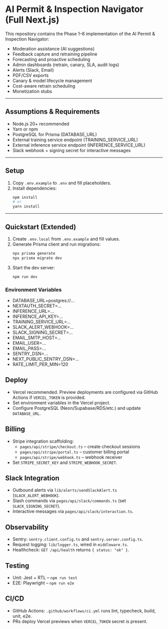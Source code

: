 # AI Permit & Inspection Navigator (Full Next.js)

This repository contains the Phase 1–8 implementation of the AI Permit & Inspection Navigator:
- Moderation assistance (AI suggestions)
- Feedback capture and retraining pipeline
- Forecasting and proactive scheduling
- Admin dashboards (retrain, canary, SLA, audit logs)
- Alerts (Slack, Email)
- PDF/CSV exports
- Canary & model lifecycle management
- Cost-aware retrain scheduling
- Monetization stubs

---

## Assumptions & Requirements
- Node.js 20+ recommended
- Yarn or npm
- PostgreSQL for Prisma (DATABASE_URL)
- External training service endpoint (TRAINING_SERVICE_URL)
- External inference service endpoint (INFERENCE_SERVICE_URL)
- Slack webhook + signing secret for interactive messages

---

## Setup
1. Copy `.env.example` to `.env` and fill placeholders.
2. Install dependencies:
   ```bash
   npm install
   # or
   yarn install
   ```

---

## Quickstart (Extended)
1. Create `.env.local` from `.env.example` and fill values.
2. Generate Prisma client and run migrations:
   ```bash
   npx prisma generate
   npx prisma migrate dev
   ```
3. Start the dev server:
   ```bash
   npm run dev
   ```

### Environment Variables
- DATABASE_URL=postgres://...
- NEXTAUTH_SECRET=...
- INFERENCE_URL=...
- INFERENCE_API_KEY=...
- TRAINING_SERVICE_URL=...
- SLACK_ALERT_WEBHOOK=...
- SLACK_SIGNING_SECRET=...
- EMAIL_SMTP_HOST=...
- EMAIL_USER=...
- EMAIL_PASS=...
- SENTRY_DSN=...
- NEXT_PUBLIC_SENTRY_DSN=...
- RATE_LIMIT_PER_MIN=120

## Deploy
- Vercel recommended. Preview deployments are configured via GitHub Actions if `VERCEL_TOKEN` is provided.
- Set environment variables in the Vercel project.
- Configure PostgreSQL (Neon/Supabase/RDS/etc.) and update `DATABASE_URL`.

## Billing
- Stripe integration scaffolding:
  - `pages/api/stripe/checkout.ts` – create checkout sessions
  - `pages/api/stripe/portal.ts` – customer billing portal
  - `pages/api/stripe/webhook.ts` – webhook receiver
- Set `STRIPE_SECRET_KEY` and `STRIPE_WEBHOOK_SECRET`.

## Slack Integration
- Outbound alerts via `lib/alerts/sendSlackAlert.ts` (`SLACK_ALERT_WEBHOOK`).
- Slash commands via `pages/api/slack/commands.ts` (set `SLACK_SIGNING_SECRET`).
- Interactive messages via `pages/api/slack/interaction.ts`.

## Observability
- Sentry: `sentry.client.config.ts` and `sentry.server.config.ts`.
- Request logging: `lib/logger.ts`, wired in `middleware.ts`.
- Healthcheck: `GET /api/health` returns `{ status: "ok" }`.

## Testing
- Unit: Jest + RTL – `npm run test`
- E2E: Playwright – `npm run e2e`

## CI/CD
- GitHub Actions: `.github/workflows/ci.yml` runs lint, typecheck, build, unit, e2e.
- PRs deploy Vercel previews when `VERCEL_TOKEN` secret is present.
